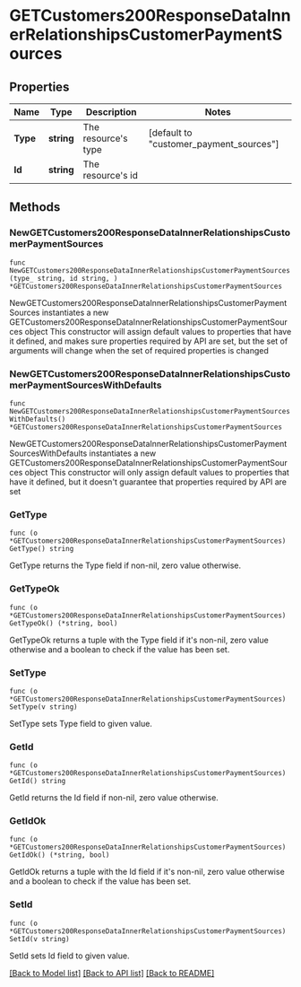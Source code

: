 # GETCustomers200ResponseDataInnerRelationshipsCustomerPaymentSources

## Properties

Name | Type | Description | Notes
------------ | ------------- | ------------- | -------------
**Type** | **string** | The resource&#39;s type | [default to "customer_payment_sources"]
**Id** | **string** | The resource&#39;s id | 

## Methods

### NewGETCustomers200ResponseDataInnerRelationshipsCustomerPaymentSources

`func NewGETCustomers200ResponseDataInnerRelationshipsCustomerPaymentSources(type_ string, id string, ) *GETCustomers200ResponseDataInnerRelationshipsCustomerPaymentSources`

NewGETCustomers200ResponseDataInnerRelationshipsCustomerPaymentSources instantiates a new GETCustomers200ResponseDataInnerRelationshipsCustomerPaymentSources object
This constructor will assign default values to properties that have it defined,
and makes sure properties required by API are set, but the set of arguments
will change when the set of required properties is changed

### NewGETCustomers200ResponseDataInnerRelationshipsCustomerPaymentSourcesWithDefaults

`func NewGETCustomers200ResponseDataInnerRelationshipsCustomerPaymentSourcesWithDefaults() *GETCustomers200ResponseDataInnerRelationshipsCustomerPaymentSources`

NewGETCustomers200ResponseDataInnerRelationshipsCustomerPaymentSourcesWithDefaults instantiates a new GETCustomers200ResponseDataInnerRelationshipsCustomerPaymentSources object
This constructor will only assign default values to properties that have it defined,
but it doesn't guarantee that properties required by API are set

### GetType

`func (o *GETCustomers200ResponseDataInnerRelationshipsCustomerPaymentSources) GetType() string`

GetType returns the Type field if non-nil, zero value otherwise.

### GetTypeOk

`func (o *GETCustomers200ResponseDataInnerRelationshipsCustomerPaymentSources) GetTypeOk() (*string, bool)`

GetTypeOk returns a tuple with the Type field if it's non-nil, zero value otherwise
and a boolean to check if the value has been set.

### SetType

`func (o *GETCustomers200ResponseDataInnerRelationshipsCustomerPaymentSources) SetType(v string)`

SetType sets Type field to given value.


### GetId

`func (o *GETCustomers200ResponseDataInnerRelationshipsCustomerPaymentSources) GetId() string`

GetId returns the Id field if non-nil, zero value otherwise.

### GetIdOk

`func (o *GETCustomers200ResponseDataInnerRelationshipsCustomerPaymentSources) GetIdOk() (*string, bool)`

GetIdOk returns a tuple with the Id field if it's non-nil, zero value otherwise
and a boolean to check if the value has been set.

### SetId

`func (o *GETCustomers200ResponseDataInnerRelationshipsCustomerPaymentSources) SetId(v string)`

SetId sets Id field to given value.



[[Back to Model list]](../README.md#documentation-for-models) [[Back to API list]](../README.md#documentation-for-api-endpoints) [[Back to README]](../README.md)


